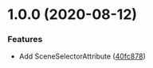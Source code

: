 # 1.0.0 (2020-08-12)


### Features

* Add SceneSelectorAttribute ([40fc878](https://github.com/janmikusch/PiRhoUtilities/commit/40fc878b875cf043a8a7f003007227eea20dc979))
